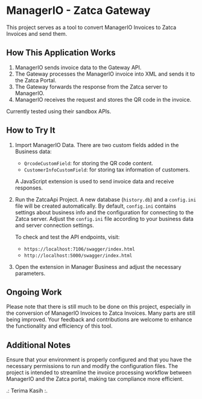 # ManagerIO - Zatca Gateway

This project serves as a tool to convert ManagerIO Invoices to Zatca Invoices and send them.

## How This Application Works
1. ManagerIO sends invoice data to the Gateway API.
2. The Gateway processes the ManagerIO invoice into XML and sends it to the Zatca Portal.
3. The Gateway forwards the response from the Zatca server to ManagerIO.
4. ManagerIO receives the request and stores the QR code in the invoice.

Currently tested using their sandbox APIs.

## How to Try It
1. Import ManagerIO Data. 
   There are two custom fields added in the Business data:
   - `QrcodeCustomField`: for storing the QR code content.
   - `CustomerInfoCustomField`: for storing tax information of customers.
   
   A JavaScript extension is used to send invoice data and receive responses.

2. Run the ZatcaApi Project. A new database (`history.db`) and a `config.ini` file will be created automatically. 
   By default, `config.ini` contains settings about business info and the configuration for connecting to the Zatca server. Adjust the `config.ini` file according to your business data and server connection settings.

   To check and test the API endpoints, visit:
   - `https://localhost:7106/swagger/index.html`
   - `http://localhost:5000/swagger/index.html`

3. Open the extension in Manager Business and adjust the necessary parameters.

## Ongoing Work
Please note that there is still much to be done on this project, especially in the conversion of ManagerIO Invoices to Zatca Invoices. Many parts are still being improved. Your feedback and contributions are welcome to enhance the functionality and efficiency of this tool.

## Additional Notes
Ensure that your environment is properly configured and that you have the necessary permissions to run and modify the configuration files. The project is intended to streamline the invoice processing workflow between ManagerIO and the Zatca portal, making tax compliance more efficient.

.: Terima Kasih :.
